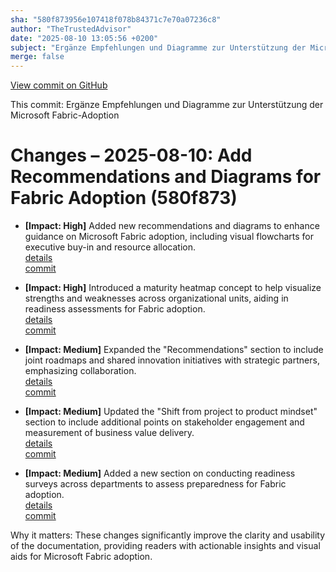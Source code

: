```yaml
---
sha: "580f873956e107418f078b84371c7e70a07236c8"
author: "TheTrustedAdvisor"
date: "2025-08-10 13:05:56 +0200"
subject: "Ergänze Empfehlungen und Diagramme zur Unterstützung der Microsoft Fabric-Adoption"
merge: false
---
```


[View commit on GitHub](https://github.com/TheTrustedAdvisor/FabricAdoptionFramework/commit/580f873956e107418f078b84371c7e70a07236c8)

This commit: Ergänze Empfehlungen und Diagramme zur Unterstützung der Microsoft Fabric-Adoption

# Changes – 2025-08-10: Add Recommendations and Diagrams for Fabric Adoption (580f873)

- **[Impact: High]** Added new recommendations and diagrams to enhance guidance on Microsoft Fabric adoption, including visual flowcharts for executive buy-in and resource allocation.  
   [details](/docs/about/changes/2025-08-10-580f873)  
   [commit](https://github.com/TheTrustedAdvisor/FabricAdoptionFramework/commit/580f873956e107418f078b84371c7e70a07236c8)

- **[Impact: High]** Introduced a maturity heatmap concept to help visualize strengths and weaknesses across organizational units, aiding in readiness assessments for Fabric adoption.  
   [details](/docs/about/changes/2025-08-10-580f873)  
   [commit](https://github.com/TheTrustedAdvisor/FabricAdoptionFramework/commit/580f873956e107418f078b84371c7e70a07236c8)

- **[Impact: Medium]** Expanded the "Recommendations" section to include joint roadmaps and shared innovation initiatives with strategic partners, emphasizing collaboration.  
   [details](/docs/about/changes/2025-08-10-580f873)  
   [commit](https://github.com/TheTrustedAdvisor/FabricAdoptionFramework/commit/580f873956e107418f078b84371c7e70a07236c8)

- **[Impact: Medium]** Updated the "Shift from project to product mindset" section to include additional points on stakeholder engagement and measurement of business value delivery.  
   [details](/docs/about/changes/2025-08-10-580f873)  
   [commit](https://github.com/TheTrustedAdvisor/FabricAdoptionFramework/commit/580f873956e107418f078b84371c7e70a07236c8)

- **[Impact: Medium]** Added a new section on conducting readiness surveys across departments to assess preparedness for Fabric adoption.  
   [details](/docs/about/changes/2025-08-10-580f873)  
   [commit](https://github.com/TheTrustedAdvisor/FabricAdoptionFramework/commit/580f873956e107418f078b84371c7e70a07236c8)

Why it matters: These changes significantly improve the clarity and usability of the documentation, providing readers with actionable insights and visual aids for Microsoft Fabric adoption.
